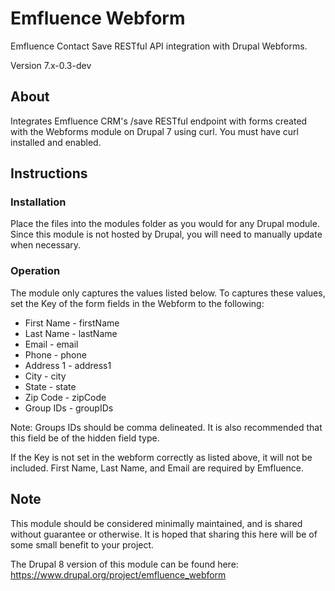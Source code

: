 # Emfluence Webform
Emfluence Contact Save RESTful API integration with Drupal Webforms.

Version 7.x-0.3-dev

## About
Integrates Emfluence CRM's /save RESTful endpoint with forms created with the Webforms module on Drupal 7 using curl. You must have curl installed and enabled.

## Instructions

### Installation
Place the files into the modules folder as you would for any Drupal module. Since this module is not hosted by Drupal, you will need to manually update when necessary.

### Operation
The module only captures the values listed below. To captures these values, set the Key of the form fields in the Webform to the following:

* First Name - firstName
* Last Name - lastName
* Email - email
* Phone - phone
* Address 1 - address1
* City - city
* State - state
* Zip Code - zipCode
* Group IDs - groupIDs

Note: Groups IDs should be comma delineated. It is also recommended that this field be of the hidden field type.

If the Key is not set in the webform correctly as listed above, it will not be included. First Name, Last Name, and Email are required by Emfluence.

## Note
This module should be considered minimally maintained, and is shared without guarantee or otherwise. It is hoped that sharing this here will be of some small benefit to your project.

The Drupal 8 version of this module can be found here: https://www.drupal.org/project/emfluence_webform
